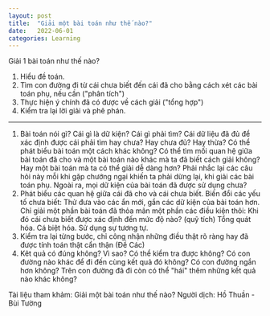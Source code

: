 ```yaml
---
layout: post
title:  "Giải một bài toán như thế nào?"
date:   2022-06-01
categories: Learning
---
```

Giải 1 bài toán như thế nào?
1. Hiểu đề toán.
2. Tìm con đường đi từ cái chưa biết đến cái đã cho bằng cách xét các bài toán phụ, nếu cần ("phân tích")
3. Thực hiện ý chính đã có được về cách giải ("tổng hợp")
4. Kiểm tra lại lời giải và phê phán.
***
1. Bài toán nói gì? Cái gì là dữ kiện? Cái gì phải tìm? Cái dữ liệu đã đủ để xác định được cái 
phải tìm hay chưa? Hay chưa đủ? Hay thừa?
Có thể phát biểu bài toán một cách khác không?
Có thể tìm mối quan hệ giữa bài toán đã cho và một bài toán nào khác mà ta đã biết cách giải không?
Hay một bài toán mà ta có thể giải dễ dàng hơn?
Phải nhắc lại các câu hỏi này mỗi khi gặp chướng ngại khiến ta phải dừng lại, khi giải các bài toán 
phụ. Ngoài ra, mọi dữ kiện của bài toán đã được sử dụng chưa?
2. Phát biểu các quan hệ giữa cái đã cho và cái chưa biết.
Biến đổi các yếu tố chưa biết: Thử đưa vào các ẩn mới, gần các dữ kiện của bài toán hơn.
Chỉ giải một phần bài toán đã thỏa mãn một phần các điều kiện thôi: Khi đó cái chưa biết được xác 
định đến mức độ nào? (quỹ tích)
Tổng quát hóa. Cá biệt hóa. Sử dụng sự tương tự.
3. Kiểm tra lại từng bước, chỉ công nhận những điều thật rõ ràng hay đã được tính toán thật cẩn thận (Đề Các)
4. Kêt quả có đúng không? Vì sao? Có thể kiểm tra được không? Có con đường nào khác để đi đến cùng kết quả đó không?
Có con đường ngắn hơn không? Trên con đường đã đi còn có thể "hái" thêm những kết quả nào khác không? 

Tài liệu tham khảm: Giải một bài toán như thế nào? Người dịch: Hồ Thuần - Bùi Tường